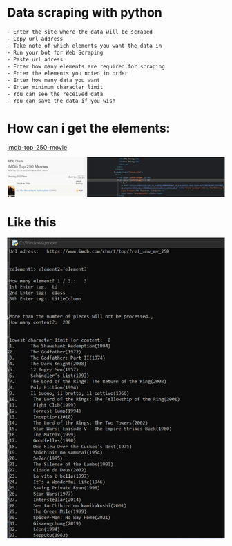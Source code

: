 #  Data scraping with python


    - Enter the site where the data will be scraped
    - Copy url address
    - Take note of which elements you want the data in
    - Run your bot for Web Scraping
    - Paste url adress
    - Enter how many elements are required for scraping
    - Enter the elements you noted in order
    - Enter how many data you want
    - Enter minimum character limit 
    - You can see the received data
    - You can save the data if you wish
   
   
# How can i get the elements:
[imdb-top-250-movie](https://www.imdb.com/chart/top/?ref_=nv_mv_250 "imdb-top-250-movie")

![example-element](https://github.com/Furkannc/python-bot-for-web-screaping/blob/main/elements.png?raw=true)

# Like this
![output](https://github.com/Furkannc/python-bot-for-web-screaping/blob/main/botscreen.png?raw=true)

    
